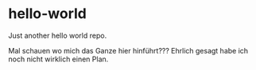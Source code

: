 # hello-world
Just another hello world repo.

Mal schauen wo mich das Ganze hier hinführt???  Ehrlich gesagt habe ich noch nicht wirklich einen Plan.
